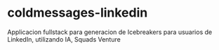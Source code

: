 # coldmessages-linkedin
Applicacion fullstack para generacion de Icebreakers para usuarios de LinkedIn, utilizando IA, Squads Venture
